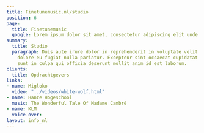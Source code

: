 ```yaml
---
title: Finetunemusic.nl/studio
position: 6
page:
  title: Finetunemusic
  google: Lorem ipsum dolor sit amet, consectetur adipiscing elit unde omnis.
summary:
  title: Studio
  paragraph: Duis aute irure dolor in reprehenderit in voluptate velit esse cillum
    dolore eu fugiat nulla pariatur. Excepteur sint occaecat cupidatat non proident,
    sunt in culpa qui officia deserunt mollit anim id est laborum.
clients:
  title: Opdrachtgevers
links:
- name: Migloko
  video: "../videos/white-wolf.html"
- name: Hanze Hogeschool
  music: The Wonderful Tale Of Madame Cambré
- name: KLM
  voice-over: 
layout: info_nl
---
```


